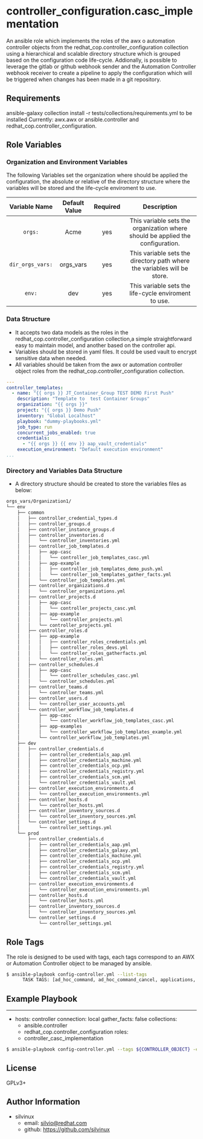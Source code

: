 controller_configuration.casc_implementation
=========

An ansible role which implements the roles of the awx o automation controller objects from the redhat_cop.controller_configuration collection using a hierarchical and scalable directory structure which is grouped based on the configuration code life-cycle. Addionally, is possible to leverage the gitlab or github webhook sender and the Automation Controller webhook receiver to create a pipeline to apply the configuration which will be triggered when changes has been made in a git repository.


Requirements
------------

ansible-galaxy collection install -r tests/collections/requirements.yml to be installed Currently: awx.awx or ansible.controller and redhat_cop.controller_configuration.

Role Variables
--------------

### Organization and Environment Variables
The following Variables set the organization where should be applied the configuration, the absolute or relative of the directory structure where the variables will be stored and the life-cycle enviroment to use.

|Variable Name|Default Value|Required|Description|
|:---:|:---:|:---:|:---:|
|`orgs:`|Acme|yes|This variable sets the organization where should be applied the configuration.|
|`dir_orgs_vars:`|orgs_vars|yes|This variable sets the directory path where the variables will be store.|
|`env:`|dev|yes|This variable sets the life-cycle enviroment to use.|


### Data Structure

- It accepts two data models as the roles in the redhat_cop.controller_configuration collection,a simple straightforward easy to maintain model, and another based on the controller api.
- Variables should be stored in yaml files. It could be used vault to encrypt sensitive data when needed.
- All variables should be taken from the awx or automation controller object roles from the redhat_cop.controller_configuration collection.

```yaml
---
controller_templates:
  - name: "{{ orgs }} JT_Container_Group TEST DEMO First Push"
    description: "Template to  test Container Groups"
    organization: "{{ orgs }}"
    project: "{{ orgs }} Demo Push"
    inventory: "Global Localhost"
    playbook: "dummy-playbooks.yml"
    job_type: run
    concurrent_jobs_enabled: true
    credentials:
      - "{{ orgs }} {{ env }} aap_vault_credentials"
    execution_environment: "Default execution environment"
...
```

### Directory  and Variables Data Structure
- A directory structure should be created to store the variables files as below:

```bash
orgs_vars/Organization1/
└── env
    ├── common
    │   ├── controller_credential_types.d
    │   ├── controller_groups.d
    │   ├── controller_instance_groups.d
    │   ├── controller_inventories.d
    │   │   └── controller_inventories.yml
    │   ├── controller_job_templates.d
    │   │   ├── app-casc
    │   │   │   └── controller_job_templates_casc.yml
    │   │   ├── app-example
    │   │   │   ├── controller_job_templates_demo_push.yml
    │   │   │   └── controller_job_templates_gather_facts.yml
    │   │   └── controller_job_templates.yml
    │   ├── controller_organizations.d
    │   │   └── controller_organizations.yml
    │   ├── controller_projects.d
    │   │   ├── app-casc
    │   │   │   └── controller_projects_casc.yml
    │   │   ├── app-example
    │   │   │   └── controller_projects.yml
    │   │   └── controller_projects.yml
    │   ├── controller_roles.d
    │   │   ├── app-example
    │   │   │   ├── controller_roles_credentials.yml
    │   │   │   ├── controller_roles_devs.yml
    │   │   │   └── controller_roles_gatherfacts.yml
    │   │   └── controller_roles.yml
    │   ├── controller_schedules.d
    │   │   ├── app-casc
    │   │   │   └── controller_schedules_casc.yml
    │   │   └── controller_schedules.yml
    │   ├── controller_teams.d
    │   │   └── controller_teams.yml
    │   ├── controller_users.d
    │   │   └── controller_user_accounts.yml
    │   └── controller_workflow_job_templates.d
    │       ├── app-casc
    │       │   └── controller_workflow_job_templates_casc.yml
    │       ├── app-examples
    │       │   └── controller_workflow_job_templates_example.yml
    │       └── controller_workflow_job_templates.yml
    ├── dev
    │   ├── controller_credentials.d
    │   │   ├── controller_credentials_aap.yml
    │   │   ├── controller_credentials_machine.yml
    │   │   ├── controller_credentials_ocp.yml
    │   │   ├── controller_credentials_registry.yml
    │   │   ├── controller_credentials_scm.yml
    │   │   └── controller_credentials_vault.yml
    │   ├── controller_execution_environments.d
    │   │   └── controller_execution_environments.yml
    │   ├── controller_hosts.d
    │   │   └── controller_hosts.yml
    │   ├── controller_inventory_sources.d
    │   │   └── controller_inventory_sources.yml
    │   └── controller_settings.d
    │       └── controller_settings.yml
    └── prod
        ├── controller_credentials.d
        │   ├── controller_credentials_aap.yml
        │   ├── controller_credentials_galaxy.yml
        │   ├── controller_credentials_machine.yml
        │   ├── controller_credentials_ocp.yml
        │   ├── controller_credentials_registry.yml
        │   ├── controller_credentials_scm.yml
        │   └── controller_credentials_vault.yml
        ├── controller_execution_environments.d
        │   └── controller_execution_environments.yml
        ├── controller_hosts.d
        │   └── controller_hosts.yml
        ├── controller_inventory_sources.d
        │   └── controller_inventory_sources.yml
        └── controller_settings.d
            └── controller_settings.yml
```


Role Tags
----------------

The role is designed to be used with tags, each tags correspond to an AWX or Automation Controller object to be managed by ansible.

```bash
$ ansible-playbook config-controller.yml --list-tags
      TASK TAGS: [ad_hoc_command, ad_hoc_command_cancel, applications, ci_webhook_trigger, credential_input_sources, credential_types, credentials, execution_environments, groups, hosts, instance_groups, inventories, inventory_source_update, inventory_sources, job_launch, job_templates, jobs_cancel, labels, license, notifications, organizations, project_update, projects, roles, schedules, settings, teams, users, workflow_job_templates, workflow_launch]
```

Example Playbook
----------------
---
- hosts: controller
  connection: local
  gather_facts: false
  collections:
    - ansible.controller
    - redhat_cop.controller_configuration
  roles:
    - controller_casc_implementation

```bash
$ ansible-playbook config-controller.yml --tags ${CONTROLLER_OBJECT} -e "{orgs: ${ORGANIZATION}, dir_orgs_vars: orgs_vars, env: ${ENVIRONMENT} }" --vault-password-file ./.vault_pass.txt -e @orgs_vars/env/${ENVIRONMENT}/configure_connection_controller_credentials.yml ${OTHER}

```

License
-------

GPLv3+

Author Information
------------------

- silvinux
  - email: <silvio@redhat.com>
  - github: https://github.com/silvinux
